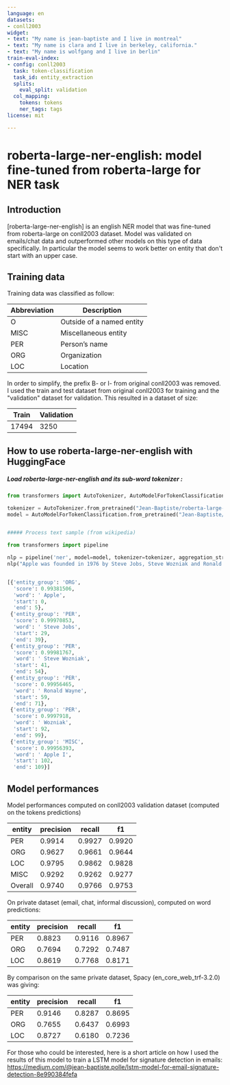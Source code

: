 ```yaml
---
language: en
datasets:
- conll2003
widget:
- text: "My name is jean-baptiste and I live in montreal"
- text: "My name is clara and I live in berkeley, california."
- text: "My name is wolfgang and I live in berlin"
train-eval-index:
- config: conll2003
  task: token-classification
  task_id: entity_extraction
  splits:
    eval_split: validation
  col_mapping:
    tokens: tokens
    ner_tags: tags
license: mit

---
```


# roberta-large-ner-english: model fine-tuned from roberta-large for NER task

## Introduction

[roberta-large-ner-english] is an english NER model that was fine-tuned from roberta-large on conll2003 dataset. 
Model was validated on emails/chat data and outperformed other models on this type of data specifically. 
In particular the model seems to work better on entity that don't start with an upper case.


## Training data

Training data was classified as follow:

Abbreviation|Description
-|-
O |Outside of a named entity
MISC |Miscellaneous entity
PER |Person’s name
ORG |Organization
LOC |Location

In order to simplify, the prefix B- or I- from original conll2003 was removed.
I used the train and test dataset from original conll2003 for training and the "validation" dataset for validation. This resulted in a dataset of size:

Train | Validation 
-|-
17494 | 3250

## How to use roberta-large-ner-english with HuggingFace

##### Load roberta-large-ner-english and its sub-word tokenizer :

```python
from transformers import AutoTokenizer, AutoModelForTokenClassification

tokenizer = AutoTokenizer.from_pretrained("Jean-Baptiste/roberta-large-ner-english")
model = AutoModelForTokenClassification.from_pretrained("Jean-Baptiste/roberta-large-ner-english")


##### Process text sample (from wikipedia)

from transformers import pipeline

nlp = pipeline('ner', model=model, tokenizer=tokenizer, aggregation_strategy="simple")
nlp("Apple was founded in 1976 by Steve Jobs, Steve Wozniak and Ronald Wayne to develop and sell Wozniak's Apple I personal computer")


[{'entity_group': 'ORG',
  'score': 0.99381506,
  'word': ' Apple',
  'start': 0,
  'end': 5},
 {'entity_group': 'PER',
  'score': 0.99970853,
  'word': ' Steve Jobs',
  'start': 29,
  'end': 39},
 {'entity_group': 'PER',
  'score': 0.99981767,
  'word': ' Steve Wozniak',
  'start': 41,
  'end': 54},
 {'entity_group': 'PER',
  'score': 0.99956465,
  'word': ' Ronald Wayne',
  'start': 59,
  'end': 71},
 {'entity_group': 'PER',
  'score': 0.9997918,
  'word': ' Wozniak',
  'start': 92,
  'end': 99},
 {'entity_group': 'MISC',
  'score': 0.99956393,
  'word': ' Apple I',
  'start': 102,
  'end': 109}]
```


## Model performances 

Model performances computed on conll2003 validation dataset (computed on the tokens predictions)

entity|precision|recall|f1
-|-|-|-
PER|0.9914|0.9927|0.9920 
ORG|0.9627|0.9661|0.9644
LOC|0.9795|0.9862|0.9828
MISC|0.9292|0.9262|0.9277
Overall|0.9740|0.9766|0.9753


On private dataset (email, chat, informal discussion), computed on word predictions:

entity|precision|recall|f1
-|-|-|-
PER|0.8823|0.9116|0.8967
ORG|0.7694|0.7292|0.7487
LOC|0.8619|0.7768|0.8171

By comparison on the same private dataset, Spacy (en_core_web_trf-3.2.0) was giving:

entity|precision|recall|f1
-|-|-|-
PER|0.9146|0.8287|0.8695
ORG|0.7655|0.6437|0.6993
LOC|0.8727|0.6180|0.7236



For those who could be interested, here is a short article on how I used the results of this model to train a LSTM model for signature detection in emails:
https://medium.com/@jean-baptiste.polle/lstm-model-for-email-signature-detection-8e990384fefa
